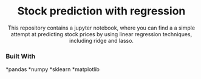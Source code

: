 <h1 align="center">Stock prediction with regression</h1>
<p align="center">
This repository contains a jupyter notebook, where you can find a a simple attempt at predicting stock prices by using linear regression techniques, including ridge and lasso.
</p>

### Built With
*pandas
*numpy
*sklearn
*matplotlib
